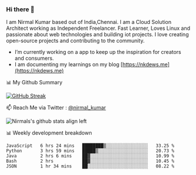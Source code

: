 ### Hi there 👋

 I am Nirmal Kumar based out of India,Chennai. I am a Cloud Solution Architect working as Independent Freelancer. Fast Learner, Loves Linux and passionate about web technologies and building iot projects. I love creating open-source projects and contributing to the community.

- I’m currently working on a app to keep up the inspiration for creators and consumers.
- I am documenting my learnings on my blog [https://nkdews.me](https://nkdews.me)


📊 My Github Summary

[![GitHub Streak](https://github-readme-streak-stats.herokuapp.com?user=nk-gears&theme=dark&hide_border=true&date_format=M%20j%5B%2C%20Y%5D)](https://git.io/streak-stats)


📫 Reach Me via  Twitter : [@nirmal_kumar](https://twitter.com/nirmal_kumar)

![Nirmals's github stats align left](https://github-readme-stats.vercel.app/api?username=nk-gears&show_icons=true)


📊 Weekly development breakdown

<!--START_SECTION:waka-->
```text
JavaScript   6 hrs 24 mins   ████████▒░░░░░░░░░░░░░░░░   33.25 % 
Python       3 hrs 59 mins   █████▒░░░░░░░░░░░░░░░░░░░   20.73 % 
Java         2 hrs 6 mins    ██▓░░░░░░░░░░░░░░░░░░░░░░   10.99 % 
Bash         2 hrs           ██▓░░░░░░░░░░░░░░░░░░░░░░   10.45 % 
JSON         1 hr 34 mins    ██░░░░░░░░░░░░░░░░░░░░░░░   08.22 % 
```
<!--END_SECTION:waka-->


